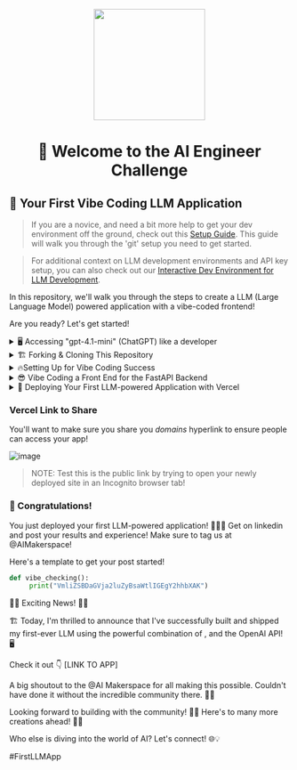 <p align = "center" draggable=”false” ><img src="https://github.com/AI-Maker-Space/LLM-Dev-101/assets/37101144/d1343317-fa2f-41e1-8af1-1dbb18399719" 
     width="200px"
     height="auto"/>
</p>


## <h1 align="center" id="heading"> 👋 Welcome to the AI Engineer Challenge</h1>

## 🤖 Your First Vibe Coding LLM Application

> If you are a novice, and need a bit more help to get your dev environment off the ground, check out this [Setup Guide](docs/GIT_SETUP.md). This guide will walk you through the 'git' setup you need to get started.

> For additional context on LLM development environments and API key setup, you can also check out our [Interactive Dev Environment for LLM Development](https://github.com/AI-Maker-Space/Interactive-Dev-Environment-for-AI-Engineers).

In this repository, we'll walk you through the steps to create a LLM (Large Language Model) powered application with a vibe-coded frontend!

Are you ready? Let's get started!

<details>
  <summary>🖥️ Accessing "gpt-4.1-mini" (ChatGPT) like a developer</summary>

1. Head to [this notebook](https://colab.research.google.com/drive/1sT7rzY_Lb1_wS0ELI1JJfff0NUEcSD72?usp=sharing) and follow along with the instructions!

2. Complete the notebook and try out your own system/assistant messages!

That's it! Head to the next step and start building your application!

</details>


<details>
  <summary>🏗️ Forking & Cloning This Repository</summary>

Before you begin, make sure you have:

1. 👤 A GitHub account (you'll need to replace `YOUR_GITHUB_USERNAME` with your actual username)
2. 🔧 Git installed on your local machine
3. 💻 A code editor (like Cursor, VS Code, etc.)
4. ⌨️ Terminal access (Mac/Linux) or Command Prompt/PowerShell (Windows)
5. 🔑 A GitHub Personal Access Token (for authentication)

Got everything in place? Let's move on!

1. Fork [this](https://github.com/AI-Maker-Space/The-AI-Engineer-Challenge) repo!

     ![image](https://i.imgur.com/bhjySNh.png)

1. Clone your newly created repo.

     ``` bash
     # First, navigate to where you want the project folder to be created
     cd PATH_TO_DESIRED_PARENT_DIRECTORY

     # Then clone (this will create a new folder called The-AI-Engineer-Challenge)
     git clone git@github.com:<YOUR GITHUB USERNAME>/The-AI-Engineer-Challenge.git
     ```

     > Note: This command uses SSH. If you haven't set up SSH with GitHub, the command will fail. In that case, use HTTPS by replacing `git@github.com:` with `https://github.com/` - you'll then be prompted for your GitHub username and personal access token.

2. Verify your git setup:

     ```bash
     # Check that your remote is set up correctly
     git remote -v

     # Check the status of your repository
     git status

     # See which branch you're on
     git branch
     ```

     <!-- > Need more help with git? Check out our [Detailed Git Setup Guide](docs/GIT_SETUP.md) for a comprehensive walkthrough of git configuration and best practices. -->

3. Open the freshly cloned repository inside Cursor!

     ```bash
     cd The-AI-Engineering-Challenge
     cursor .
     ```

4. Check out the existing backend code found in `/api/app.py`

</details>

<details>
  <summary>🔥Setting Up for Vibe Coding Success </summary>

While it is a bit counter-intuitive to set things up before jumping into vibe-coding - it's important to remember that there exists a gradient betweeen AI-Assisted Development and Vibe-Coding. We're only reaching *slightly* into AI-Assisted Development for this challenge, but it's worth it!

1. Check out the rules in `.cursor/rules/` and add theme-ing information like colour schemes in `frontend-rule.mdc`! You can be as expressive as you'd like in these rules!
2. We're going to index some docs to make our application more likely to succeed. To do this - we're going to start with `CTRL+SHIFT+P` (or `CMD+SHIFT+P` on Mac) and we're going to type "custom doc" into the search bar. 

     ![image](https://i.imgur.com/ILx3hZu.png)
3. We're then going to copy and paste `https://nextjs.org/docs` into the prompt.

     ![image](https://i.imgur.com/psBjpQd.png)

4. We're then going to use the default configs to add these docs to our available and indexed documents.

     ![image](https://i.imgur.com/LULLeaF.png)

5. After that - you will do the same with Vercel's documentation. After which you should see:

     ![image](https://i.imgur.com/hjyXhhC.png) 

</details>

<details>
  <summary>😎 Vibe Coding a Front End for the FastAPI Backend</summary>

1. Use `Command-L` or `CTRL-L` to open the Cursor chat console. 

2. Set the chat settings to the following:

     ![image](https://i.imgur.com/LSgRSgF.png)

3. Ask Cursor to create a frontend for your application. Iterate as much as you like!

4. Run the frontend using the instructions Cursor provided. 

> NOTE: If you run into any errors, copy and paste them back into the Cursor chat window - and ask Cursor to fix them!

> NOTE: You have been provided with a backend in the `/api` folder - please ensure your Front End integrates with it!

</details>

<details>
  <summary>🚀 Deploying Your First LLM-powered Application with Vercel</summary>

1. Ensure you have signed into [Vercel](https://vercel.com/) with your GitHub account.

2. Ensure you have `npm` (this may have been installed in the previous vibe-coding step!) - if you need help with that, ask Cursor!

3. Run the command:

     ```bash
     npm install -g vercel
     ```

4. Run the command:

     ```bash
     vercel
     ```

5. Follow the in-terminal instructions. (Below is an example of what you will see!)

     ![image](https://i.imgur.com/D1iKGCq.png)

6. Once the build is completed - head to the provided link and try out your app!

> NOTE: Remember, if you run into any errors - ask Cursor to help you fix them!

</details>

### Vercel Link to Share

You'll want to make sure you share you *domains* hyperlink to ensure people can access your app!

![image](https://i.imgur.com/mpXIgIz.png)

> NOTE: Test this is the public link by trying to open your newly deployed site in an Incognito browser tab!

### 🎉 Congratulations! 

You just deployed your first LLM-powered application! 🚀🚀🚀 Get on linkedin and post your results and experience! Make sure to tag us at @AIMakerspace!

Here's a template to get your post started!

```python
def vibe_checking():
     print("VmliZSBDaGVja2luZyBsaWtlIGEgY2hhbXAK")
```

🚀🎉 Exciting News! 🎉🚀

🏗️ Today, I'm thrilled to announce that I've successfully built and shipped my first-ever LLM using the powerful combination of , and the OpenAI API! 🖥️

Check it out 👇
[LINK TO APP]

A big shoutout to the @AI Makerspace for all making this possible. Couldn't have done it without the incredible community there. 🤗🙏

Looking forward to building with the community! 🙌✨ Here's to many more creations ahead! 🥂🎉

Who else is diving into the world of AI? Let's connect! 🌐💡

#FirstLLMApp 
```
